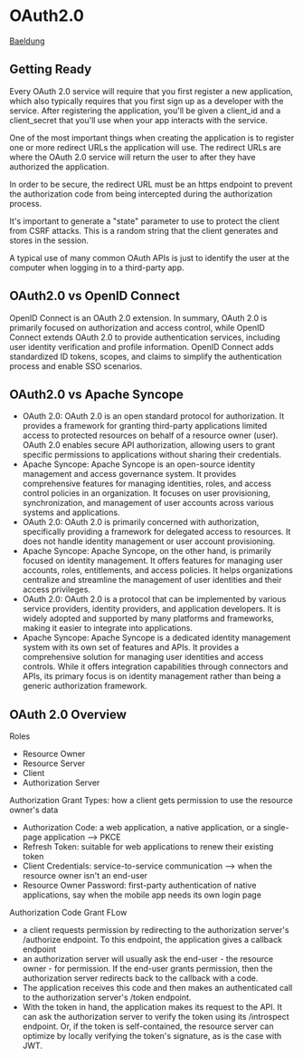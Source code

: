 # OAuth2.0
[Baeldung](https://www.baeldung.com/java-ee-oauth2-implementation)
## Getting Ready
Every OAuth 2.0 service will require that you first register a new application, which also typically requires that you
first sign up as a developer with the service. After registering the application, you'll be given a client_id and a
client_secret that you'll use when your app interacts with the service.

One of the most important things when creating the application is to register one or more redirect URLs the application
will use. The redirect URLs are where the OAuth 2.0 service will return the user to after they have authorized the
application.

In order to be secure, the redirect URL must be an https endpoint to prevent the authorization code from being intercepted
during the authorization process.

It's important to generate a "state" parameter to use to protect the client from CSRF attacks. This is a random string
that the client generates and stores in the session.

A typical use of many common OAuth APIs is just to identify the user at the computer when logging in to a third-party app.

## OAuth2.0 vs OpenID Connect
OpenID Connect is an OAuth 2.0 extension. In summary, OAuth 2.0 is primarily focused on authorization and access control,
while OpenID Connect extends OAuth 2.0 to provide authentication services, including user identity verification and
profile information. OpenID Connect adds standardized ID tokens, scopes, and claims to simplify the authentication
process and enable SSO scenarios.

## OAuth2.0 vs Apache Syncope
* OAuth 2.0: OAuth 2.0 is an open standard protocol for authorization. It provides a framework for granting third-party
  applications limited access to protected resources on behalf of a resource owner (user).
  OAuth 2.0 enables secure API authorization, allowing users to grant specific permissions to applications without
  sharing their credentials.
* Apache Syncope: Apache Syncope is an open-source identity management and access governance system. It provides
  comprehensive features for managing identities, roles, and access control policies in an organization.
  It focuses on user provisioning, synchronization, and management of user accounts across various systems and applications.
* OAuth 2.0: OAuth 2.0 is primarily concerned with authorization, specifically providing a framework for delegated
  access to resources. It does not handle identity management or user account provisioning.
* Apache Syncope: Apache Syncope, on the other hand, is primarily focused on identity management. It offers features
  for managing user accounts, roles, entitlements, and access policies. It helps organizations centralize and
  streamline the management of user identities and their access privileges.
* OAuth 2.0: OAuth 2.0 is a protocol that can be implemented by various service providers, identity providers, and
  application developers. It is widely adopted and supported by many platforms and frameworks, making it easier to
  integrate into applications.
* Apache Syncope: Apache Syncope is a dedicated identity management system with its own set of features and APIs.
  It provides a comprehensive solution for managing user identities and access controls. While it offers integration
  capabilities through connectors and APIs, its primary focus is on identity management rather than being a generic
  authorization framework.

## OAuth 2.0 Overview
Roles
* Resource Owner
* Resource Server
* Client
* Authorization Server

Authorization Grant Types: how a client gets permission to use the resource owner's data
* Authorization Code: a web application, a native application, or a single-page application --> PKCE
* Refresh Token: suitable for web applications to renew their existing token
* Client Credentials: service-to-service communication --> when the resource owner isn't an end-user
* Resource Owner Password: first-party authentication of native applications, say when the mobile app needs
  its own login page

Authorization Code Grant FLow
* a client requests permission by redirecting to the authorization server's /authorize endpoint. To this endpoint,
  the application gives a callback endpoint
* an authorization server will usually ask the end-user - the resource owner - for permission. If the end-user
  grants permission, then the authorization server redirects back to the callback with a code.
* The application receives this code and then makes an authenticated call to the authorization server's /token endpoint.
* With the token in hand, the application makes its request to the API. It can ask the authorization server to verify
  the token using its /introspect endpoint. Or, if the token is self-contained, the resource server can optimize by locally
  verifying the token's signature, as is the case with JWT.